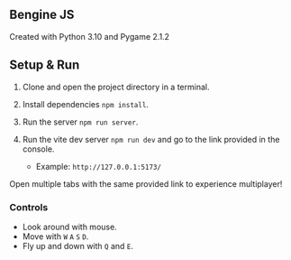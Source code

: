 ## Bengine JS

Created with Python 3.10 and Pygame 2.1.2

## Setup & Run

1. Clone and open the project directory in a terminal.

2. Install dependencies `npm install`.

3. Run the server `npm run server`.

4. Run the vite dev server `npm run dev` and go to the link provided in the console.
   * Example: `http://127.0.0.1:5173/`
  
Open multiple tabs with the same provided link to experience multiplayer!

### Controls

- Look around with mouse.
- Move with `W` `A` `S` `D`.
- Fly up and down with `Q` and `E`.
